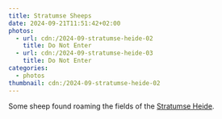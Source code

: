 ```yaml
---
title: Stratumse Sheeps
date: 2024-09-21T11:51:42+02:00
photos:
  - url: cdn:/2024-09-stratumse-heide-02
    title: Do Not Enter
  - url: cdn:/2024-09-stratumse-heide-03
    title: Do Not Enter
categories:
  - photos
thumbnail: cdn:/2024-09-stratumse-heide-02
---
```


Some sheep found roaming the fields of the [Stratumse Heide](https://nl.wikipedia.org/wiki/Stratumse_Heide).
